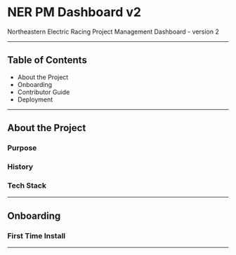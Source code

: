 # NER PM Dashboard v2

Northeastern Electric Racing Project Management Dashboard - version 2

---

## Table of Contents
- About the Project
- Onboarding
- Contributor Guide
- Deployment

---

## About the Project

### Purpose

### History

### Tech Stack

---

## Onboarding

### First Time Install

---